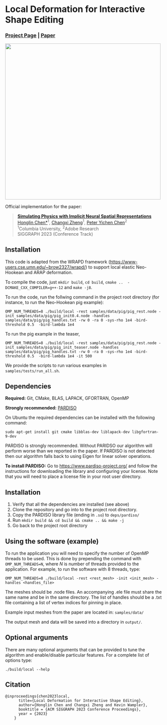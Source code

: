 # Local Deformation for Interactive Shape Editing

### [Project Page](https://www.cs.columbia.edu/cg/local-deformation/)  | [Paper](https://arxiv.org/abs/2210.00124)

<img src="https://github.com/honglin-c/INSR-PDE/blob/main/.github/images/teaser.png" width="500">

Official implementation for the paper:
> **[Simulating Physics with Implicit Neural Spatial Representations](https://www.cs.columbia.edu/cg/local-deformation/)**  
> [Honglin Chen*](https://www.cs.columbia.edu/~honglinchen/)<sup>1</sup>, [Changxi Zheng](http://www.cs.columbia.edu/~cxz/)<sup>1</sup>, [Peter Yichen Chen](https://peterchencyc.com/)<sup>2</sup><br>
> <sup>1</sup>Columbia University, <sup>2</sup>Adobe Research <br>
> SIGGRAPH 2023 (Conference Track)

## Installation

This code is adapted from the WRAPD framework (https://www-users.cse.umn.edu/~brow2327/wrapd/) to support local elastic Neo-Hookean and ARAP deformation.

To compile the code, just `mkdir build`, `cd build`, `cmake ..  -DCMAKE_CXX_COMPILER=g++-12` and `make -j8`.

To run the code, run the follwing command in the project root directory (for instance, to run the Neo-Hookean pig example):

`OMP_NUM_THREADS=8 ./build/local -rest samples/data/pig/pig_rest.node -init samples/data/pig/pig_init0.4.node -handles samples/data/pig/pig_handles.txt -rw 0 -ra 0 -sys-rho 1e4 -bird-threshold 0.5  -bird-lambda 1e4`

To run the pig example in the teaser,

`OMP_NUM_THREADS=8 ./build/local -rest samples/data/pig/pig_rest.node -init samples/data/pig/pig_init_teaser.node -handles samples/data/pig/pig_handles.txt -rw 0 -ra 0 -sys-rho 1e4 -bird-threshold 0.5  -bird-lambda 1e4 -it 500`

We provide the scripts to run various examples in `samples/tests/run_all.sh`.

## Dependencies

**Required:** Git, CMake, BLAS, LAPACK, GFORTRAN, OpenMP

**Strongly recommended:** [PARDISO](https://www.pardiso-project.org/)

On Ubuntu the required dependencies can be installed with the following command:

    sudo apt-get install git cmake libblas-dev liblapack-dev libgfortran-9-dev

PARDISO is strongly recommended. Without PARIDSO our algorithm will perform worse than we reported in the paper. If PARDISO is not detected then our algorithm falls back to using Eigen for linear solver operations.

**To install PARDISO:**
Go to https://www.pardiso-project.org/ and follow the instructions for downloading the library and configuring your license.
Note that you will need to place a license file in your root user directory.

## Installation

1. Verify that all the dependencies are installed (see above) 
2. Clone the repository and go into to the project root directory.
3. Copy the PARDISO library file (ending in `.so`) to `deps/pardiso/`
4. Run `mkdir build && cd build && cmake .. && make -j`
5. Go back to the project root directory

## Using the software (example)

To run the application you will need to specify the number of OpenMP threads to be used.
This is done by prepending the command with `OMP_NUM_THREADS=N`, where *N* is number of threads provided to the application.
For example, to run the software with 8 threads, type:

    OMP_NUM_THREADS=8 ./build/local -rest <rest_mesh> -init <init_mesh> -handles <handles_file>

The meshes should be .node files. An accompanying .ele file must share the same name and be in the same directory.
The list of handles should be a .txt file containing a list of vertex indices for pinning in place.

Example input meshes from the paper are located in: `samples/data/`

The output mesh and data will be saved into a directory in `output/`.

## Optional arguments

There are many optional arguments that can be provided to tune the algorithm and enable/disable particular features. For a complete list of options type:

    ./build/local --help


## Citation
```
@inproceedings{chen2023local,
      title={Local Deformation for Interactive Shape Editing},
      author={Honglin Chen and Changxi Zheng and Kevin Wampler},
      booktitle = {ACM SIGGRAPH 2023 Conference Proceedings},
      year = {2023}
    }
```